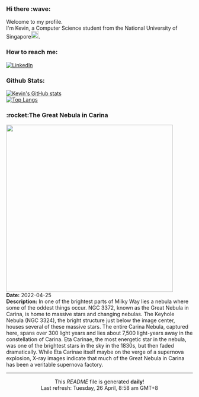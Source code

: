<h3>Hi there :wave:</h3>

Welcome to my profile.   
I'm Kevin, a Computer Science student from the National University of Singapore<img src="https://img.icons8.com/color/96/000000/singapore-circular.png" width="20px"/>.</p>

<h3>How to reach me: </h3>
<a href="https://www.linkedin.com/in/kevin-foong/"><img alt="LinkedIn" src="https://img.shields.io/badge/linkedin-%230077B5.svg?&style=for-the-badge&logo=linkedin&logoColor=white" /></a> 

<h3>Github Stats: </h3> 

[![Kevin's GitHub stats](https://github-readme-stats.vercel.app/api?username=kevin9foong&theme=tokyonight)](https://github.com/anuraghazra/github-readme-stats) <br/>
[![Top Langs](https://github-readme-stats.vercel.app/api/top-langs/?username=kevin9foong&layout=compact&theme=tokyonight)](https://github.com/anuraghazra/github-readme-stats)

<h3>:rocket:The Great Nebula in Carina</h3> 
<img width="450" src="https:&#x2F;&#x2F;apod.nasa.gov&#x2F;apod&#x2F;image&#x2F;2204&#x2F;CarinaMosaic_Bobillo_1600.jpg" /><br/>
<b>Date:</b> 2022-04-25<br/>
<b>Description:</b> In one of the brightest parts of Milky Way lies a nebula where some of the oddest things occur. NGC 3372, known as the Great Nebula in Carina, is home to massive stars and changing nebulas. The Keyhole Nebula (NGC 3324), the bright structure just below the image center, houses several of these massive stars. The entire Carina Nebula, captured here, spans over 300 light years and lies about 7,500 light-years away in the constellation of Carina.  Eta Carinae, the most energetic star in the nebula, was one of the brightest stars in the sky in the 1830s, but then faded dramatically. While Eta Carinae itself maybe on the verge of a supernova explosion, X-ray images indicate that much of the Great Nebula in Carina has been a veritable supernova factory.<br/>

------------
<p align="center">This <i>README</i> file is generated <b>daily</b>!</br>
Last refresh: Tuesday, 26 April, 8:58 am GMT+8<br />